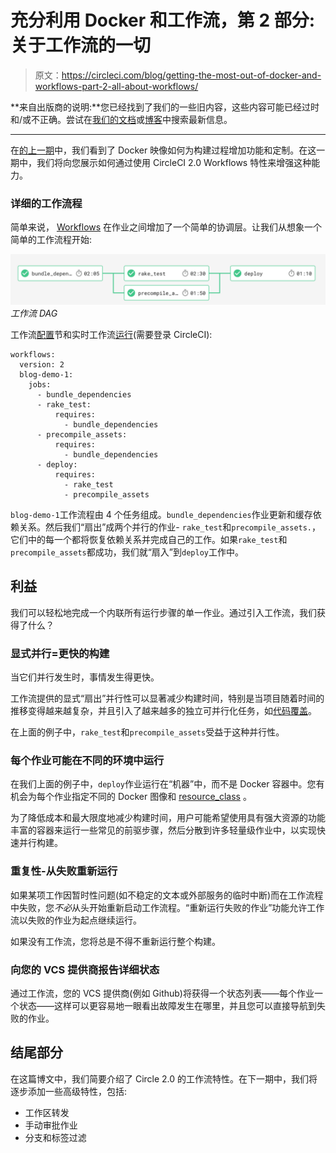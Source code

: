 # 充分利用 Docker 和工作流，第 2 部分:关于工作流的一切

> 原文：<https://circleci.com/blog/getting-the-most-out-of-docker-and-workflows-part-2-all-about-workflows/>

**来自出版商的说明:**您已经找到了我们的一些旧内容，这些内容可能已经过时和/或不正确。尝试在[我们的文档](https://circleci.com/docs/)或[博客](https://circleci.com/blog/)中搜索最新信息。

* * *

在[的上一期](https://circleci.com/blog/using-docker-effectively-on-circleci/)中，我们看到了 Docker 映像如何为构建过程增加功能和定制。在这一期中，我们将向您展示如何通过使用 CircleCI 2.0 Workflows 特性来增强这种能力。

### 详细的工作流程

简单来说， [Workflows](https://circleci.com/docs/workflows/) 在作业之间增加了一个简单的协调层。让我们从想象一个简单的工作流程开始:

![Workflows DAG](img/f22db25aad87835bd3f8aa697bfbdffb.png) *工作流 DAG*

工作流[配置](https://github.com/CircleCI-Public/circleci-demo-workflows/blob/blog-workflows-1/.circleci/config.yml)节和实时工作流[运行](https://app.circleci.com/pipelines/github/CircleCI-Public/circleci-demo-workflows/jobs)(需要登录 CircleCI):

```
workflows:
  version: 2
  blog-demo-1:
    jobs:
      - bundle_dependencies
      - rake_test:
          requires:
            - bundle_dependencies
      - precompile_assets:
          requires:
            - bundle_dependencies
      - deploy:
          requires:
            - rake_test
            - precompile_assets 
```

`blog-demo-1`工作流程由 4 个任务组成。`bundle_dependencies`作业更新和缓存依赖关系。然后我们“扇出”成两个并行的作业- `rake_test`和`precompile_assets.`，它们中的每一个都将恢复依赖关系并完成自己的工作。如果`rake_test`和`precompile_assets`都成功，我们就“扇入”到`deploy`工作中。

## 利益

我们可以轻松地完成一个内联所有运行步骤的单一作业。通过引入工作流，我们获得了什么？

### 显式并行=更快的构建

当它们并行发生时，事情发生得更快。

工作流提供的显式“扇出”并行性可以显著减少构建时间，特别是当项目随着时间的推移变得越来越复杂，并且引入了越来越多的独立可并行化任务，如[代码覆盖](https://en.wikipedia.org/wiki/Code_coverage)。

在上面的例子中，`rake_test`和`precompile_assets`受益于这种并行性。

### 每个作业可能在不同的环境中运行

在我们上面的例子中，`deploy`作业运行在“机器”中，而不是 Docker 容器中。您有机会为每个作业指定不同的 Docker 图像和 [resource_class](https://circleci.com/docs/configuration-reference/#resource_class) 。

为了降低成本和最大限度地减少构建时间，用户可能希望使用具有强大资源的功能丰富的容器来运行一些常见的前驱步骤，然后分散到许多轻量级作业中，以实现快速并行构建。

### 重复性-从失败重新运行

如果某项工作因暂时性问题(如不稳定的文本或外部服务的临时中断)而在工作流程中失败，您*不必*从头开始重新启动工作流程。“重新运行失败的作业”功能允许工作流以失败的作业为起点继续运行。

如果没有工作流，您将总是不得不重新运行整个构建。

### 向您的 VCS 提供商报告详细状态

通过工作流，您的 VCS 提供商(例如 Github)将获得一个状态列表——每个作业一个状态——这样可以更容易地一眼看出故障发生在哪里，并且您可以直接导航到失败的作业。

## 结尾部分

在这篇博文中，我们简要介绍了 Circle 2.0 的工作流特性。在下一期中，我们将逐步添加一些高级特性，包括:

*   工作区转发
*   手动审批作业
*   分支和标签过滤